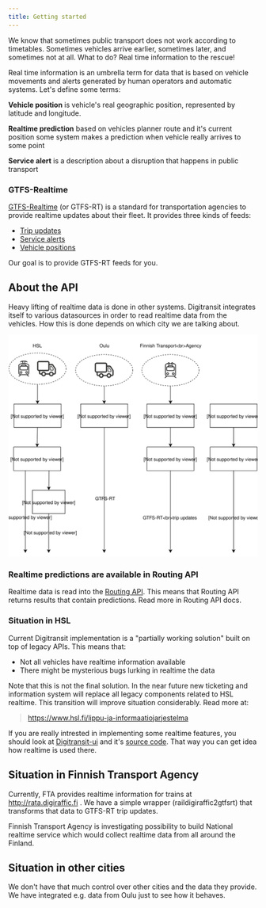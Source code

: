 ```yaml
---
title: Getting started
---
```


We know that sometimes public transport does not work according to timetables. Sometimes vehicles arrive earlier, sometimes later, and sometimes not at all.
What to do? Real time information to the rescue!

Real time information is an umbrella term for data that is based on vehicle movements and alerts generated by human operators and automatic systems. Let's define some terms:

**Vehicle position** is vehicle's real geographic position, represented by latitude and longitude.

**Realtime prediction** based on vehicles planner route and it's current position some system makes a prediction when vehicle really arrives to some point

**Service alert** is a description about a disruption that happens in public transport

### GTFS-Realtime

[GTFS-Realtime](https://developers.google.com/transit/gtfs-realtime/) (or GTFS-RT) is a standard for transportation agencies to provide realtime updates about their fleet.
It provides three kinds of feeds:

- [Trip updates](https://developers.google.com/transit/gtfs-realtime/trip-updates)
- [Service alerts](https://developers.google.com/transit/gtfs-realtime/service-alerts)
- [Vehicle positions](https://developers.google.com/transit/gtfs-realtime/vehicle-positions)

Our goal is to provide GTFS-RT feeds for you.

## About the API
Heavy lifting of realtime data is done in other systems. Digitransit integrates itself to various datasources in order
to read realtime data from the vehicles. How this is done depends on which city we are talking about.

![Modules](./architecture.svg)

### Realtime predictions are available in Routing API
Realtime data is read into the [Routing API](../../1-routing-api/). This means that Routing API returns results that contain
predictions. Read more in Routing API docs.

### Situation in HSL
Current Digitransit implementation is a "partially working solution" built on top of legacy APIs. This means that:
- Not all vehicles have realtime information available
- There might be mysterious bugs lurking in realtime the data

Note that this is not the final solution. In the near future new ticketing and information system will replace all
legacy components related to HSL realtime. This transition will improve situation considerably. Read more at:
> https://www.hsl.fi/lippu-ja-informaatiojarjestelma

If you are really intrested in implementing some realtime features, you should look at
[Digitransit-ui](../../5-digitransit-ui/) and it's [source code](https://github.com/HSLdevcom/digitransit-ui). That way
you can get idea how realtime is used there.

## Situation in Finnish Transport Agency
Currently, FTA provides realtime information for trains at http://rata.digiraffic.fi . We have a simple wrapper
(raildigiraffic2gtfsrt) that transforms that data to GTFS-RT trip updates.

Finnish Transport Agency is investigating possibility to build National realtime service which would collect realtime
data from all around the Finland.

## Situation in other cities
We don't have that much control over other cities and the data they provide. We have integrated e.g. data from Oulu
just to see how it behaves.
